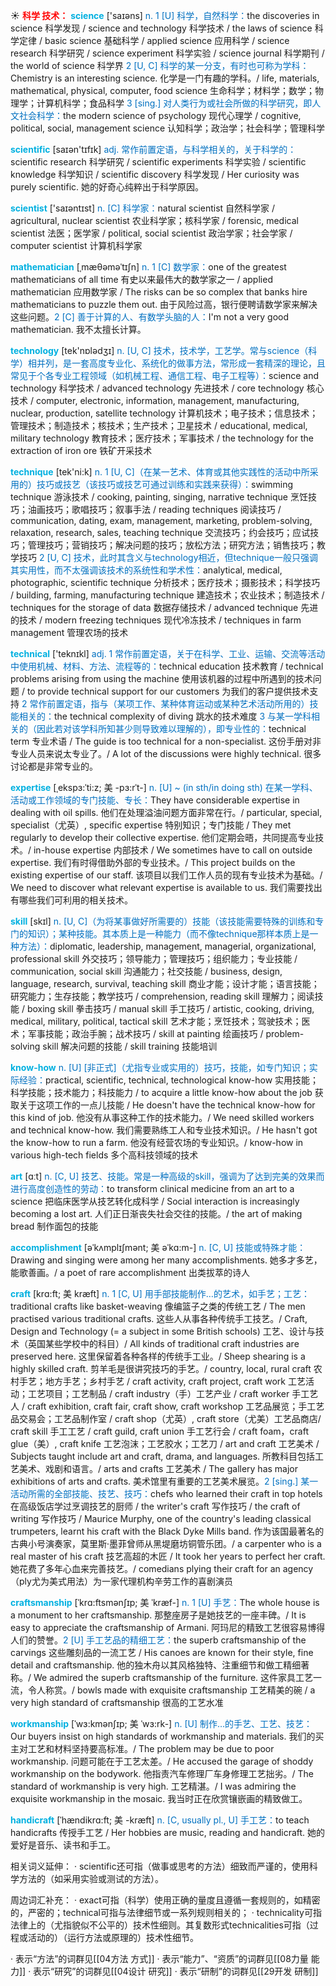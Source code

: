 ☀ <font color="red">**科学 技术：**</font>
<font color="sky blue">**science**</font> ['saɪəns] 
<font color="#0070c0">n. 1 [U] 科学，自然科学：</font>the discoveries in science 科学发现 / science and technology 科学技术 / the laws of science 科学定律 / basic science 基础科学 / applied science 应用科学 / science research 科学研究 / science experiment 科学实验 / science journal 科学期刊 / the world of science 科学界 <font color="#0070c0">2 [U, C] 科学的某一分支，有时也可称为学科：</font>Chemistry is an interesting science. 化学是一门有趣的学科。/ life, materials, mathematical, physical, computer, food science 生命科学；材料学；数学；物理学；计算机科学；食品科学 <font color="#0070c0">3 [sing.] 对人类行为或社会所做的科学研究，即人文社会科学：</font>the modern science of psychology 现代心理学 / cognitive, political, social, management science 认知科学；政治学；社会科学；管理科学

<font color="sky blue">**scientific**</font> [saɪən'tɪfɪk] 
<font color="#0070c0">adj. 常作前置定语，与科学相关的，关于科学的：</font>scientific research 科学研究 / scientific experiments 科学实验 / scientific knowledge 科学知识 / scientific discovery 科学发现 / Her curiosity was purely scientific. 她的好奇心纯粹出于科学原因。

<font color="sky blue">**scientist**</font> ['saɪəntɪst] 
<font color="#0070c0">n. [C] 科学家：</font>natural scientist 自然科学家 / agricultural, nuclear scientist 农业科学家；核科学家 / forensic, medical scientist 法医；医学家 / political, social scientist 政治学家；社会学家 / computer scientist 计算机科学家
           
<font color="sky blue">**mathematician**</font> [ˌmæθəməˈtɪʃn]
<font color="#0070c0">n. 1 [C] 数学家：</font>one of the greatest mathematicians of all time 有史以来最伟大的数学家之一 / applied mathematician 应用数学家 / The risks can be so complex that banks hire mathematicians to puzzle them out. 由于风险过高，银行便聘请数学家来解决这些问题。<font color="#0070c0">2 [C] 善于计算的人、有数学头脑的人：</font>I'm not a very good mathematician. 我不太擅长计算。

<font color="sky blue">**technology**</font> [tek'nɒlədӡɪ] 
<font color="#0070c0">n. [U, C] 技术，技术学，工艺学。常与science（科学）相并列，是一套高度专业化、系统化的做事方法，常形成一套精深的理论，且常见于个各专业工程领域（如机械工程、通信工程、电子工程等）：</font>science and technology 科学技术 / advanced technology 先进技术 / core technology 核心技术 / computer, electronic, information, management, manufacturing, nuclear, production, satellite technology 计算机技术；电子技术；信息技术；管理技术；制造技术；核技术；生产技术；卫星技术 / educational, medical, military technology 教育技术；医疗技术；军事技术 / the technology for the extraction of iron ore 铁矿开采技术

<font color="sky blue">**technique**</font> [tek'ni:k] 
<font color="#0070c0">n. 1 [U, C]（在某一艺术、体育或其他实践性的活动中所采用的）技巧或技艺（该技巧或技艺可通过训练和实践来获得）：</font>swimming technique 游泳技术 / cooking, painting, singing, narrative technique 烹饪技巧；油画技巧；歌唱技巧；叙事手法 / reading techniques 阅读技巧 / communication, dating, exam, management, marketing, problem-solving, relaxation, research, sales, teaching technique 交流技巧；约会技巧；应试技巧；管理技巧；营销技巧；解决问题的技巧；放松方法；研究方法；销售技巧；教学技巧 <font color="#0070c0">2 [U, C] 技术，此时其含义与technology相近，但technique一般只强调其实用性，而不太强调该技术的系统性和学术性：</font>analytical, medical, photographic, scientific technique 分析技术；医疗技术；摄影技术；科学技巧 / building, farming, manufacturing technique 建造技术；农业技术；制造技术 / techniques for the storage of data 数据存储技术 / advanced technique 先进的技术 / modern freezing techniques 现代冷冻技术 / techniques in farm management 管理农场的技术

<font color="sky blue">**technical**</font> ['teknɪkl] 
<font color="#0070c0">adj. 1 常作前置定语，关于在科学、工业、运输、交流等活动中使用机械、材料、方法、流程等的：</font>technical education 技术教育 / technical problems arising from using the machine 使用该机器的过程中所遇到的技术问题 / to provide technical support for our customers 为我们的客户提供技术支持 <font color="#0070c0">2 常作前置定语，指与（某项工作、某种体育运动或某种艺术活动所用的）技能相关的：</font>the technical complexity of diving 跳水的技术难度 <font color="#0070c0">3 与某一学科相关的（因此若对该学科所知甚少则导致难以理解的），即专业性的：</font>technical term 专业术语 / The guide is too technical for a non-specialist. 这份手册对非专业人员来说太专业了。/ A lot of the discussions were highly technical. 很多讨论都是非常专业的。
           
<font color="sky blue">**expertise**</font> [ˌekspɜ:ˈti:z; 美 -pɜ:rˈt-]
<font color="#0070c0">n. [U] ~ (in sth/in doing sth) 在某一学科、活动或工作领域的专门技能、专长：</font>They have considerable expertise in dealing with oil spills. 他们在处理溢油问题方面非常在行。/ particular, special, specialist（尤英）, specific expertise 特别知识；专门技能 / They met regularly to develop their collective expertise. 他们定期会晤，共同提高专业技术。/ in-house expertise 内部技术 / We sometimes have to call on outside expertise. 我们有时得借助外部的专业技术。/ This project builds on the existing expertise of our staff. 该项目以我们工作人员的现有专业技术为基础。/ We need to discover what relevant expertise is available to us. 我们需要找出有哪些我们可利用的相关技术。

<font color="sky blue">**skill**</font> [skɪl] 
<font color="#0070c0">n. [U, C]（为将某事做好所需要的）技能（该技能需要特殊的训练和专门的知识）；某种技能。其本质上是一种能力（而不像technique那样本质上是一种方法）：</font>diplomatic, leadership, management, managerial, organizational, professional skill 外交技巧；领导能力；管理技巧；组织能力；专业技能 / communication, social skill 沟通能力；社交技能 / business, design, language, research, survival, teaching skill 商业才能；设计才能；语言技能；研究能力；生存技能；教学技巧 / comprehension, reading skill 理解力；阅读技能 / boxing skill 拳击技巧 / manual skill 手工技巧 / artistic, cooking, driving, medical, military, political, tactical skill 艺术才能；烹饪技术；驾驶技术；医术；军事技能；政治手腕；战术技巧 / skill at painting 绘画技巧 / problem-solving skill 解决问题的技能 / skill training 技能培训
           
<font color="sky blue">**know-how**</font>
<font color="#0070c0">n. [U] [非正式]（尤指专业或实用的）技巧，技能，如专门知识；实际经验：</font>practical, scientific, technical, technological know-how 实用技能；科学技能；技术能力；科技能力 / to acquire a little know-how about the job 获取关于这项工作的一点儿技能 / He doesn't have the technical know-how for this kind of job. 他没有从事这种工作的技术能力。/ We need skilled workers and technical know-how. 我们需要熟练工人和专业技术知识。/ He hasn't got the know-how to run a farm. 他没有经营农场的专业知识。/ know-how in various high-tech fields 多个高科技领域的技术

<font color="sky blue">**art**</font> [ɑːt] 
<font color="#0070c0">n. [C, U] 技艺、技能。常是一种高级的skill，强调为了达到完美的效果而进行高度创造性的劳动：</font>to transform clinical medicine from an art to a science 把临床医学从技艺转化成科学 / Social interaction is increasingly becoming a lost art. 人们正日渐丧失社会交往的技能。/ the art of making bread 制作面包的技能
           
<font color="sky blue">**accomplishment**</font> [əˈkʌmplɪʃmənt; 美 əˈkɑ:m-]
<font color="#0070c0">n. [C, U] 技能或特殊才能：</font>Drawing and singing were among her many accomplishments. 她多才多艺，能歌善画。/ a poet of rare accomplishment 出类拔萃的诗人
           
<font color="sky blue">**craft**</font> [krɑ:ft; 美 kræft]
<font color="#0070c0">n. 1 [C, U] 用手部技能制作…的艺术，如手艺；工艺：</font>traditional crafts like basket-weaving 像编篮子之类的传统工艺 / The men practised various traditional crafts. 这些人从事各种传统手工技艺。/ Craft, Design and Technology (= a subject in some British schools) 工艺、设计与技术（英国某些学校中的科目）/ All kinds of traditional craft industries are preserved here. 这里保留着各种各样的传统手工业。/ Sheep shearing is a highly skilled craft. 剪羊毛是很讲究技巧的手艺。/ country, local, rural craft 农村手艺；地方手艺；乡村手艺 / craft activity, craft project, craft work 工艺活动；工艺项目；工艺制品 / craft industry（手）工艺产业 / craft worker 手工艺人 / craft exhibition, craft fair, craft show, craft workshop 工艺品展览；手工艺品交易会；工艺品制作室 / craft shop（尤英）, craft store（尤美）工艺品商店/ craft skill 手工工艺 / craft guild, craft union 手工艺行会 / craft foam，craft glue（美）, craft knife 工艺泡沫；工艺胶水；工艺刀 / art and craft 工艺美术 / Subjects taught include art and craft, drama, and languages. 所教科目包括工艺美术、戏剧和语言。/ arts and crafts 工艺美术 / The gallery has major exhibitions of arts and crafts. 美术馆里有重要的工艺美术展览。<font color="#0070c0">2 [sing.] 某一活动所需的全部技能、技艺、技巧：</font>chefs who learned their craft in top hotels 在高级饭店学过烹调技艺的厨师 / the writer's craft 写作技巧 / the craft of writing 写作技巧 / Maurice Murphy, one of the country's leading classical trumpeters, learnt his craft with the Black Dyke Mills band. 作为该国最著名的古典小号演奏家，莫里斯·墨菲曾师从黑堤磨坊铜管乐团。/ a carpenter who is a real master of his craft 技艺高超的木匠 / It took her years to perfect her craft. 她花费了多年心血来完善技艺。/ comedians plying their craft for an agency（ply尤为美式用法）为一家代理机构辛劳工作的喜剧演员
           
<font color="sky blue">**craftsmanship**</font> [ˈkrɑ:ftsmənʃɪp; 美 ˈkræf-]
<font color="#0070c0">n. 1 [U] 手艺：</font>The whole house is a monument to her craftsmanship. 那整座房子是她技艺的一座丰碑。/ It is easy to appreciate the craftsmanship of Armani. 阿玛尼的精致工艺很容易博得人们的赞誉。<font color="#0070c0">2 [U] 手工艺品的精细工艺：</font>the superb craftsmanship of the carvings 这些雕刻品的一流工艺 / His canoes are known for their style, fine detail and craftsmanship. 他的独木舟以其风格独特、注重细节和做工精细著称。/ We admired the superb craftsmanship of the furniture. 这件家具工艺一流，令人称赏。/ bowls made with exquisite craftsmanship 工艺精美的碗 / a very high standard of craftsmanship 很高的工艺水准
           
<font color="sky blue">**workmanship**</font> [ˈwɜ:kmənʃɪp; 美 ˈwɜ:rk-]
<font color="#0070c0">n. [U] 制作…的手艺、工艺、技艺：</font>Our buyers insist on high standards of workmanship and materials. 我们的买主对工艺和材料坚持要高标准。/ The problem may be due to poor workmanship. 问题可能在于工艺太差。/ He accused the garage of shoddy workmanship on the bodywork. 他指责汽车修理厂车身修理工艺拙劣。/ The standard of workmanship is very high. 工艺精湛。/ I was admiring the exquisite workmanship in the mosaic. 我当时正在欣赏镶嵌画的精致做工。
           
<font color="sky blue">**handicraft**</font> [ˈhændikrɑ:ft; 美 -kræft]
<font color="#0070c0">n. [C, usually pl., U] 手工艺：</font>to teach handicrafts 传授手工艺 / Her hobbies are music, reading and handicraft. 她的爱好是音乐、读书和手工。

相关词义延伸：
· scientific还可指（做事或思考的方法）细致而严谨的，使用科学方法的（如采用实验或测试的方法）。

周边词汇补充：
· exact可指（科学）使用正确的量度且遵循一套规则的，如精密的，严密的；technical可指与法律细节或一系列规则相关的；
· technicality可指法律上的（尤指貌似不公平的）技术性细则。其复数形式technicalities可指（过程或活动的）（运行方法或原理的）技术性细节。

· 表示“方法”的词群见[[04方法 方式]]
· 表示“能力”、“资质”的词群见[[08力量 能力]]
· 表示“研究”的词群见[[04设计 研究]]
· 表示“研制”的词群见[[29开发 研制]]
